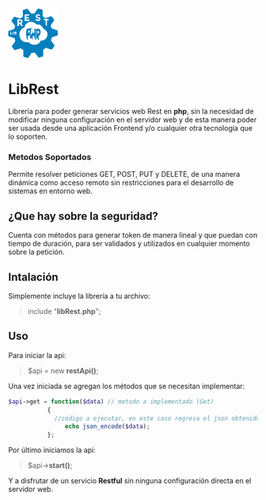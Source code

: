 # <img src="https://github.com/bernardosegura/libRest/blob/master/img/libRest.svg" height="100px" width="100px"/> 
# LibRest 
Librería para poder generar servicios web Rest en **php**, sin la necesidad de modificar ninguna configuración en el servidor web y de esta manera poder ser usada desde una aplicación Frontend y/o cualquier otra tecnología que lo soporten.

### Metodos Soportados
Permite resolver peticiones GET, POST, PUT y DELETE, de una manera dinámica como acceso remoto sin restricciones para el desarrollo de sistemas en entorno web.

## ¿Que hay sobre la seguridad?
Cuenta con métodos para generar token de manera lineal y que puedan con tiempo de duración, para ser validados y utilizados en cualquier momento sobre la petición.

## Intalación
Simplemente incluye la librería a tu archivo:
> include "**libRest.php**";

## Uso
Para iniciar la api:
> $api = new **restApi()**;

Una vez iniciada se agregan los métodos que se necesitan implementar:
```php
$api->get = function($data) // metodo a implementado (Get)
           {
             //código a ejecutar, en este caso regresa el json obtenido.
    	        echo json_encode($data);
           };
```
Por último iniciamos la api:
> $api->**start()**;

Y a disfrutar de un servicio **Restful** sin ninguna configuración directa en el servidor web.
